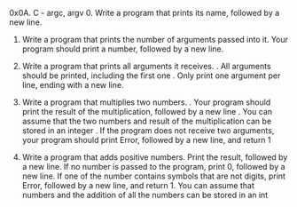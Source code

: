 0x0A. C - argc, argv 0. Write a program that prints its name, followed by a new line.

1. Write a program that prints the number of arguments passed into it.
Your program should print a number, followed by a new line.

2. Write a program that prints all arguments it receives. . All arguments should be printed, including the first one . Only print one argument per line, ending with a new line.

3. Write a program that multiplies two numbers. . Your program should print the result of the multiplication, followed by a new line . You can assume that the two numbers and result of the multiplication can be stored in an integer . If the program does not receive two arguments, your program should print Error, followed by a new line, and return 1

4. Write a program that adds positive numbers. Print the result, followed by a new line. If no number is passed to the program, print 0, followed by a new line. If one of the number contains symbols that are not digits, print Error, followed by a new line, and return 1. You can assume that numbers and the addition of all the numbers can be stored in an int
